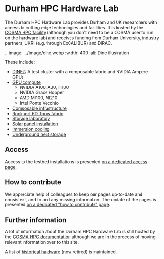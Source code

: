 # Durham HPC Hardware Lab

The Durham HPC Hardware Lab provides Durham and UK researchers with access to cutting edge technologies and facilities.
It is hosted by the [COSMA HPC facility](https://cosma.readthedocs.io) (although you don't need to be a COSMA user to run on the hardware lab) and receives funding from Durham University, industry partners, UKRI (e.g. through ExCALIBUR) and DiRAC. 

.. image:: ../image/dine.webp
  :width: 400
  :alt: Dine illustration


These include:

- [DINE2:](https://cosma.readthedocs.io/en/latest/dine.html#dine2) A test cluster with a composable fabric and NVIDIA Ampere GPUs
- [GPU compute](https://cosma.readthedocs.io/en/latest/hardwarelab.html#gpu-compute)
  - NVIDIA A100, A30, H100
  - NVIDIA Grace Hopper
  - AMD MI100, MI210
  - Intel Ponte Vecchio
- [Composable infrastructure](https://cosma.readthedocs.io/en/latest/composable.html)
- [Rockport 6D Torus fabric](https://cosma.readthedocs.io/en/latest/rockportlab.html)
- [Storage laboratory](https://cosma.readthedocs.io/en/latest/storagelab.html)
- [Solar panel installation](https://cosma.readthedocs.io/en/latest/environmental.html#solar-panels)
- [Immersion cooling](https://cosma.readthedocs.io/en/latest/immersion.html)
- [Underground heat storage](https://durham.readthedocs.io/en/latest/ichs/index.html)


## Access

Access to the testbed installations is presented [on a dedicated access page](access.md).

## How to contribute

We appreciate help of colleagues to keep our pages up-to-date and consistent, and to add any missing information. The update of the pages is presented [on a dedicated "how to contribute" page](contribute.md).

## Further information

A lot of information about the Durham HPC Hardware Lab is still hosted by the [COSMA HPC documentation](https://cosma.readthedocs.io) although we are in the process of moving relevant information over to this site.


A list of [historical hardware](historic.md) (now retired) is maintained.
